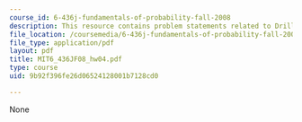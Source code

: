 ```yaml
---
course_id: 6-436j-fundamentals-of-probability-fall-2008
description: This resource contains problem statements related to Drill problem.
file_location: /coursemedia/6-436j-fundamentals-of-probability-fall-2008/9b92f396fe26d06524128001b7128cd0_MIT6_436JF08_hw04.pdf
file_type: application/pdf
layout: pdf
title: MIT6_436JF08_hw04.pdf
type: course
uid: 9b92f396fe26d06524128001b7128cd0

---
```

None